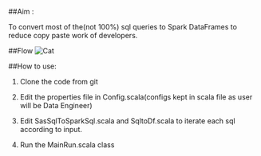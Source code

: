 ##Aim : 

To convert most of the(not 100%) sql queries to Spark DataFrames to reduce copy paste work of developers.


##Flow
![Cat](https://github.com/mvamsichaitanya/sql-to-dataframe-generator/blob/master/src/main/resources/images/sql-to-dataframe-generator.jpg)


##How to use:

1. Clone the code from git


2. Edit the properties file in Config.scala(configs kept in scala file as user will be Data Engineer)


3. Edit SasSqlToSparkSql.scala and SqltoDf.scala to iterate each sql according to input.


4. Run the MainRun.scala class

